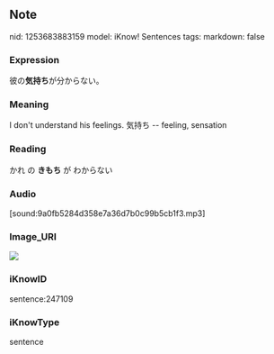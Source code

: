 ## Note
nid: 1253683883159
model: iKnow! Sentences
tags: 
markdown: false

### Expression
彼の<b>気持ち</b>が分からない。

### Meaning
I don't understand his feelings.
気持ち -- feeling, sensation

### Reading
かれ の <b>きもち</b> が わからない

### Audio
[sound:9a0fb5284d358e7a36d7b0c99b5cb1f3.mp3]

### Image_URI
<img src="c8b089bace576cca57bad82a7450fb33.jpg">

### iKnowID
sentence:247109

### iKnowType
sentence
